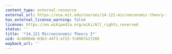 ```yaml
---
content_type: external-resource
external_url: https://ocw.mit.edu/courses/14-121-microeconomic-theory-i-fall-2015/
has_external_license_warning: false
license: https://en.wikipedia.org/wiki/All_rights_reserved
status: ''
title: '*14.121 Microeconomic Theory I*'
uid: 4c46084b-03b3-44f3-af23-7c096fa1f20d
wayback_url: ''
---
```

